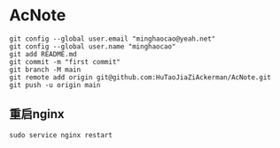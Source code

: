 
# AcNote

```shell
git config --global user.email "minghaocao@yeah.net"
git config --global user.name "minghaocao"
git add README.md
git commit -m "first commit"
git branch -M main
git remote add origin git@github.com:HuTaoJiaZiAckerman/AcNote.git
git push -u origin main
```
## 重启nginx
`sudo service nginx restart`
